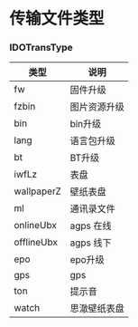 # 传输文件类型

### IDOTransType

| 类型       | 说明         |
| ---------- | ------------ |
| fw         | 固件升级     |
| fzbin      | 图片资源升级 |
| bin        | bin升级 |
| lang       | 语言包升级   |
| bt         | BT升级       |
| iwfLz      | 表盘         |
| wallpaperZ | 壁纸表盘     |
| ml         | 通讯录文件   |
| onlineUbx  | agps 在线    |
| offlineUbx | agps 线下    |
| epo        | epo升级      |
| gps        | gps          |
| ton        | 提示音       |
| watch        | 思澈壁纸表盘       |
